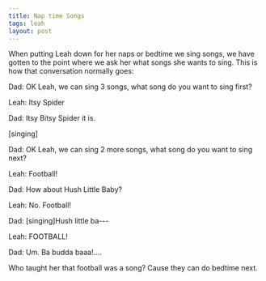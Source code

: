 ```yaml
---
title: Nap time Songs
tags: leah
layout: post
---
```

When putting Leah down for her naps or bedtime we sing songs, we have gotten to the point where we ask her what songs she wants to sing. This is how that conversation normally goes:



Dad: OK Leah, we can sing 3 songs, what song do you want to sing first?

Leah: Itsy Spider

Dad: Itsy Bitsy Spider it is.

[singing]

Dad: OK Leah, we can sing 2 more songs, what song do you want to sing next?

Leah: Football!

Dad: How about Hush Little Baby?

Leah: No. Football!

Dad: [singing]Hush little ba---

Leah: FOOTBALL!

Dad: Um. Ba budda baaa!....



Who taught her that football was a song? Cause they can do bedtime next.
